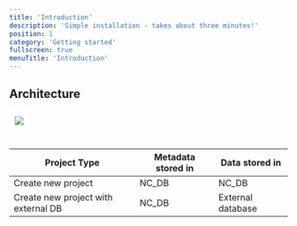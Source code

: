 ```yaml
---
title: 'Introduction'
description: 'Simple installation - takes about three minutes!'
position: 1
category: 'Getting started'
fullscreen: true
menuTitle: 'Introduction'
---
```



## Architecture

<img src="architecture.png" style="background: white;border-radius:4px;padding :10px">




<br>
<br>




| Project Type | Metadata stored in | Data stored in |
|---------|-----------|--------|
| Create new project | NC_DB | NC_DB |
| Create new project with external DB | NC_DB | External database |





<br>
<br>
<br>
<br>